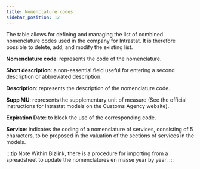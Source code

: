 ```yaml
---
title: Nomenclature codes
sidebar_position: 12
---
```


The table allows for defining and managing the list of combined nomenclature codes used in the company for Intrastat. It is therefore possible to delete, add, and modify the existing list.

**Nomenclature code**: represents the code of the nomenclature.

**Short description**: a non-essential field useful for entering a second description or abbreviated description.

**Description**: represents the description of the nomenclature code.

**Supp MU**: represents the supplementary unit of measure (See the official instructions for Intrastat models on the Customs Agency website).

**Expiration Date**: to block the use of the corresponding code.

**Service**: indicates the coding of a nomenclature of services, consisting of 5 characters, to be proposed in the valuation of the sections of services in the models.

:::tip Note 
Within Bizlink, there is a procedure for importing from a spreadsheet to update the nomenclatures en masse year by year.
:::